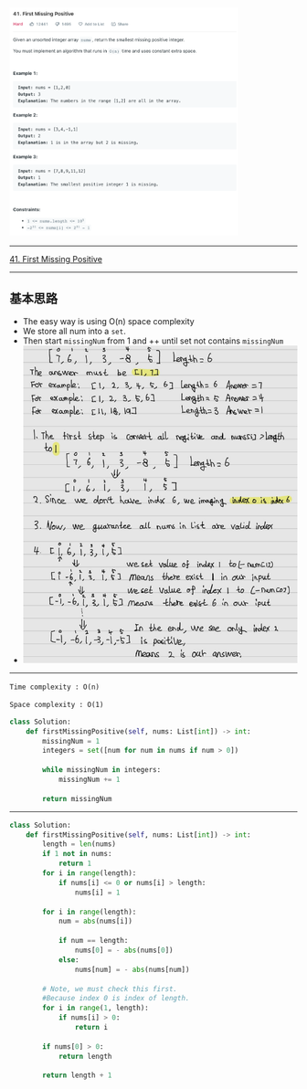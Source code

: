 <img src="2022-11-25-19-01-48.png" width="400" height="400"/>

___
[41. First Missing Positive](https://leetcode.com/problems/first-missing-positive/)
___


## 基本思路
* The easy way is using O(n) space complexity
* We store all num into a `set`.
* Then start `missingNum` from 1 and ++ until set not contains `missingNum`
* ![](2022-11-25-22-38-51.png)


___

`Time complexity : O(n)`

`Space complexity : O(1)`
```python
class Solution:
    def firstMissingPositive(self, nums: List[int]) -> int:
        missingNum = 1
        integers = set([num for num in nums if num > 0])
                
        while missingNum in integers:
            missingNum += 1
            
        return missingNum
```

___


```python
class Solution:
    def firstMissingPositive(self, nums: List[int]) -> int:
        length = len(nums)
        if 1 not in nums:
            return 1
        for i in range(length):
            if nums[i] <= 0 or nums[i] > length:
                nums[i] = 1
                
        for i in range(length):
            num = abs(nums[i])
            
            if num == length:
                nums[0] = - abs(nums[0])
            else:
                nums[num] = - abs(nums[num])
        
        # Note, we must check this first.
        #Because index 0 is index of length.
        for i in range(1, length):
            if nums[i] > 0:
                return i
        
        if nums[0] > 0:
            return length
        
        return length + 1
```